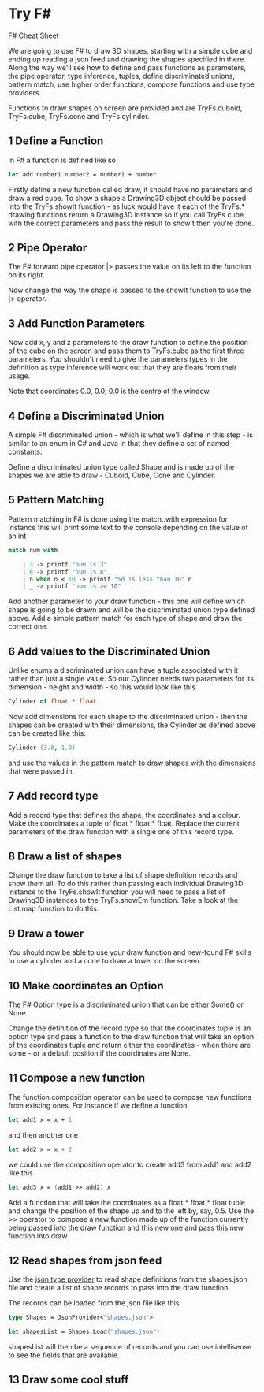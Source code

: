 Try F#======[F# Cheat Sheet](http://dungpa.github.io/fsharp-cheatsheet/)We are going to use F# to draw 3D shapes, starting with a simple cube and ending up reading a json feed and drawing the shapes specified in there.  Along the way we'll see how to define and pass functions as parameters, the pipe operator, type inference, tuples, define discriminated unions, pattern match, use higher order functions, compose functions and use type providers.Functions to draw shapes on screen are provided and are TryFs.cuboid, TryFs.cube, TryFs.cone and TryFs.cylinder.## 1 Define a Function ##In F# a function is defined like so``` fsharplet add number1 number2 = number1 + number```Firstly define a new function called draw, it should have no parameters and draw a red cube.  To show a shape a Drawing3D object should be passed into the TryFs.showIt function - as luck would have it each of the TryFs.* drawing functions return a Drawing3D instance so if you call TryFs.cube with the correct parameters and pass the result to showIt then you're done.## 2 Pipe Operator ##The F# forward pipe operator |> passes the value on its left to the function on its right.Now change the way the shape is passed to the showIt function to use the |> operator.## 3 Add Function Parameters ##Now add x, y and z parameters to the draw function to define the position of the cube on the screen and pass them to TryFs.cube as the first three parameters.  You shouldn't need to give the parameters types in the definition as type inference will work out that they are floats from their usage. Note that coordinates 0.0, 0.0, 0.0 is the centre of the window.## 4 Define a Discriminated Union ##A simple F# discriminated union - which is what we'll define in this step - is similar to an enum in C# and Java in that they define a set of named constants.Define a discriminated union type called Shape and is made up of the shapes we are able to draw - Cuboid, Cube, Cone and Cylinder.## 5 Pattern Matching ##Pattern matching in F# is done using the match..with expression for instance this will print some text to the console depending on the value of an int``` fsharpmatch num with	| 3 -> printf "num is 3"	| 8 -> printf "num is 8"	| n when n < 10 -> printf "%d is less than 10" n	| _ -> printf "num is >= 10"```Add another parameter to your draw function - this one will define which shape is going to be drawn and will be the discriminated union type defined above.Add a simple pattern match for each type of shape and draw the correct one.## 6 Add values to the Discriminated Union ##Unlike enums a discriminated union can have a tuple associated with it rather than just a single value.  So our Cylinder needs two parameters for its dimension - height and width - so this would look like this``` fsharpCylinder of float * float```Now add dimensions for each shape to the discriminated union - then the shapes can be created with their dimensions, the Cylinder as defined above can be created like this:``` fsharpCylinder (3.0, 1.0)```and use the values in the pattern match to draw shapes with the dimensions that were passed in.## 7 Add record type ##Add a record type that defines the shape, the coordinates and a colour.  Make the coordinates a tuple of float * float * float.  Replace the current parameters of the draw function with a single one of this record type.## 8 Draw a list of shapes ##Change the draw function to take a list of shape definition records and show them all.  To do this rather than passing each individual Drawing3D instance to the TryFs.showIt function you will need to pass a list of Drawing3D instances to the TryFs.showEm function.  Take a look at the List.map function to do this.## 9 Draw a tower ##You should now be able to use your draw function and new-found F# skills to use a cylinder and a cone to draw a tower on the screen.## 10 Make coordinates an Option ##The F# Option type is a discriminated union that can be either Some(<datatype>) or None.Change the definition of the record type so that the coordinates tuple is an option type and pass a function to the draw function that will take an option of the coordinates tuple and return either the coordinates - when there are some - or a default position if the coordinates are None. ## 11 Compose a new function ##The function composition operator can be used to compose new functions from existing ones.  For instance if we define a function``` fsharplet add1 x = x + 1```and then another one``` fsharplet add2 x = x + 2``` we could use the composition operator to create add3 from add1 and add2 like this``` fsharplet add3 x = (add1 >> add2) x```Add a function that will take the coordinates as a float * float * float tuple and change the position of the shape up and to the left by, say, 0.5.  Use the >> operator to compose a new function made up of the function currently being passed into the draw function and this new one and pass this new function into draw.## 12 Read shapes from json feed ##Use the [json type provider](http://fsharp.github.io/FSharp.Data/library/JsonProvider.html) to read shape definitions from the shapes.json file and create a list of shape records to pass into the draw function.The records can be loaded from the json file like this``` fsharptype Shapes = JsonProvider<"shapes.json">let shapesList = Shapes.Load("shapes.json")```shapesList will then be a sequence of records and you can use intellisense to see the fields that are available.## 13 Draw some cool stuff ##